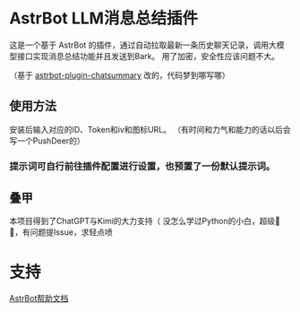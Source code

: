 ﻿# AstrBot LLM消息总结插件

这是一个基于 AstrBot 的插件，通过自动拉取最新一条历史聊天记录，调用大模型接口实现消息总结功能并且发送到Bark。
用了加密，安全性应该问题不大。

（基于 [astrbot-plugin-chatsummary](https://github.com/laopanmemz/astrbot_plugin_chatsummary) 改的，代码梦到哪写哪）

## 使用方法
安装后输入对应的ID、Token和iv和图标URL。
（有时间和力气和能力的话以后会写一个PushDeer的）

### 提示词可自行前往插件配置进行设置，也预置了一份默认提示词。

## 叠甲

本项目得到了ChatGPT与Kimi的大力支持（
没怎么学过Python的小白，超级💩💩，有问题提Issue，求轻点喷

# 支持
[AstrBot帮助文档](https://astrbot.app)
